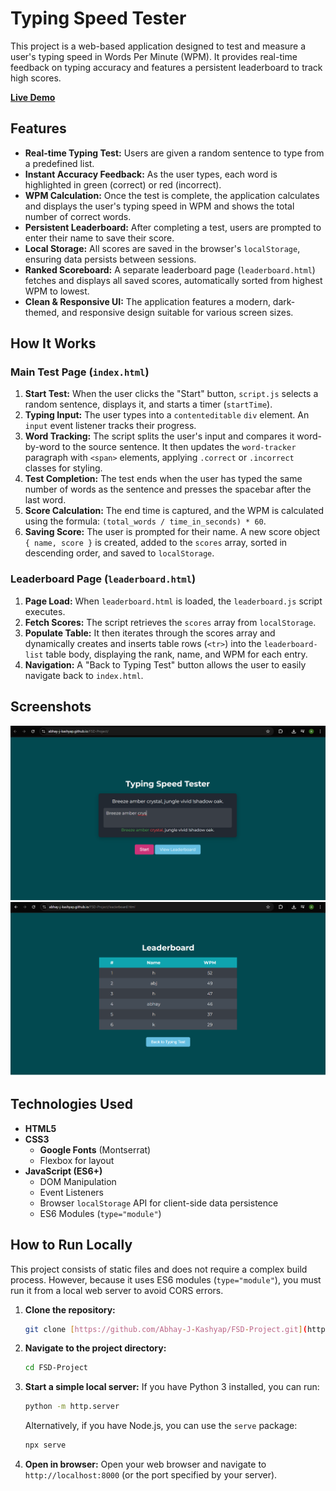 # Typing Speed Tester

This project is a web-based application designed to test and measure a user's typing speed in Words Per Minute (WPM). It provides real-time feedback on typing accuracy and features a persistent leaderboard to track high scores.

**[Live Demo](https://abhay-j-kashyap.github.io/FSD-Project/)**

## Features

* **Real-time Typing Test:** Users are given a random sentence to type from a predefined list.
* **Instant Accuracy Feedback:** As the user types, each word is highlighted in green (correct) or red (incorrect).
* **WPM Calculation:** Once the test is complete, the application calculates and displays the user's typing speed in WPM and shows the total number of correct words.
* **Persistent Leaderboard:** After completing a test, users are prompted to enter their name to save their score.
* **Local Storage:** All scores are saved in the browser's `localStorage`, ensuring data persists between sessions.
* **Ranked Scoreboard:** A separate leaderboard page (`leaderboard.html`) fetches and displays all saved scores, automatically sorted from highest WPM to lowest.
* **Clean & Responsive UI:** The application features a modern, dark-themed, and responsive design suitable for various screen sizes.

## How It Works

### Main Test Page (`index.html`)

1.  **Start Test:** When the user clicks the "Start" button, `script.js` selects a random sentence, displays it, and starts a timer (`startTime`).
2.  **Typing Input:** The user types into a `contenteditable` `div` element. An `input` event listener tracks their progress.
3.  **Word Tracking:** The script splits the user's input and compares it word-by-word to the source sentence. It then updates the `word-tracker` paragraph with `<span>` elements, applying `.correct` or `.incorrect` classes for styling.
4.  **Test Completion:** The test ends when the user has typed the same number of words as the sentence and presses the spacebar after the last word.
5.  **Score Calculation:** The end time is captured, and the WPM is calculated using the formula: `(total_words / time_in_seconds) * 60`.
6.  **Saving Score:** The user is prompted for their name. A new score object `{ name, score }` is created, added to the `scores` array, sorted in descending order, and saved to `localStorage`.

### Leaderboard Page (`leaderboard.html`)

1.  **Page Load:** When `leaderboard.html` is loaded, the `leaderboard.js` script executes.
2.  **Fetch Scores:** The script retrieves the `scores` array from `localStorage`.
3.  **Populate Table:** It then iterates through the scores array and dynamically creates and inserts table rows (`<tr>`) into the `leaderboard-list` table body, displaying the rank, name, and WPM for each entry.
4.  **Navigation:** A "Back to Typing Test" button allows the user to easily navigate back to `index.html`.

## Screenshots
![demo](./demo.png)
![leaderboard](./leaderboard.png)

## Technologies Used

* **HTML5**
* **CSS3**
    * **Google Fonts** (Montserrat)
    * Flexbox for layout
* **JavaScript (ES6+)**
    * DOM Manipulation
    * Event Listeners
    * Browser `localStorage` API for client-side data persistence
    * ES6 Modules (`type="module"`)

## How to Run Locally

This project consists of static files and does not require a complex build process. However, because it uses ES6 modules (`type="module"`), you must run it from a local web server to avoid CORS errors.

1.  **Clone the repository:**
    ```bash
    git clone [https://github.com/Abhay-J-Kashyap/FSD-Project.git](https://github.com/Abhay-J-Kashyap/FSD-Project.git)
    ```

2.  **Navigate to the project directory:**
    ```bash
    cd FSD-Project
    ```

3.  **Start a simple local server:**
    If you have Python 3 installed, you can run:
    ```bash
    python -m http.server
    ```
    Alternatively, if you have Node.js, you can use the `serve` package:
    ```bash
    npx serve
    ```

4.  **Open in browser:**
    Open your web browser and navigate to `http://localhost:8000` (or the port specified by your server).
